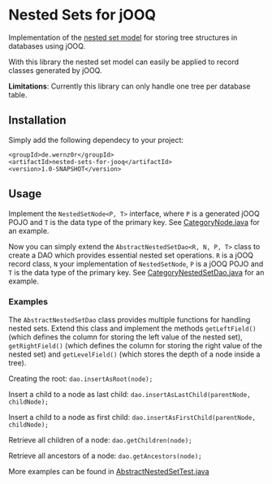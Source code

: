 # Nested Sets for jOOQ

Implementation of the [nested set model](https://en.wikipedia.org/wiki/Nested_set_model) for storing tree structures in
databases using jOOQ.

With this library the nested set model can easily be applied to record classes generated by jOOQ.

**Limitations**: Currently this library can only handle one tree per database table.

## Installation

Simply add the following dependecy to your project:

    <groupId>de.wernz0r</groupId>
    <artifactId>nested-sets-for-jooq</artifactId>
    <version>1.0-SNAPSHOT</version>

## Usage

Implement the `NestedSetNode<P, T>` interface, where `P` is a generated jOOQ POJO and `T` is the data type of the
primary key. See [CategoryNode.java](src/test/java/de/wernz0r/nestedsets4jooq/model/CategoryNode.java) for an example.

Now you can simply extend the `AbstractNestedSetDao<R, N, P, T>` class to create a DAO which provides essential nested
set operations. `R` is a jOOQ record class, `N` your implementation of `NestedSetNode`, `P`
is a jOOQ POJO and `T` is the data type of the primary key.
See [CategoryNestedSetDao.java](src/test/java/de/wernz0r/nestedsets4jooq/dao/CategoryNestedSetDao.java) for an example.

### Examples

The `AbstractNestedSetDao` class provides multiple functions for handling nested sets. Extend this class and implement
the methods `getLeftField()` (which defines the column for storing the left value of the nested set),
`getRightField()` (which defines the column for storing the right value of the nested set) and `getLevelField()`
(which stores the depth of a node inside a tree).

Creating the root: `dao.insertAsRoot(node);`

Insert a child to a node as last child: `dao.insertAsLastChild(parentNode, childNode);`

Insert a child to a node as first child: `dao.insertAsFirstChild(parentNode, childNode);`

Retrieve all children of a node: `dao.getChildren(node);`

Retrieve all ancestors of a node: `dao.getAncestors(node);`

More examples can be found in
[AbstractNestedSetTest.java](src/test/java/de/wernz0r/nestedsets4jooq/dao/AbstractNestedSetTest.java)